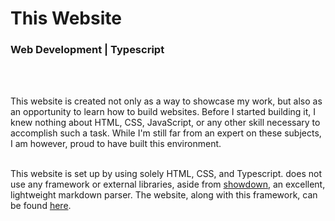 <!-- title -->
# This Website

<!-- subtitle -->
### Web Development | Typescript
<br><br>

<!-- body -->
This website is created not only as a way to showcase my work,
but also as an opportunity to learn how to build websites. Before I started building it,
I knew nothing about HTML, CSS, JavaScript, or any other skill necessary to accomplish such a task.
While I'm still far from an expert on these subjects, I am however, proud to have built this environment.
<br><br>

This website is set up by using solely HTML, CSS, and Typescript. does not use
any framework or external libraries, aside from [showdown][1], an excellent, lightweight markdown parser.
The website, along with this framework, can be found [here][2].

[1]: <https://github.com/showdownjs/showdown>
[2]: <https://github.com/josfeenstra/portfolio-website>
